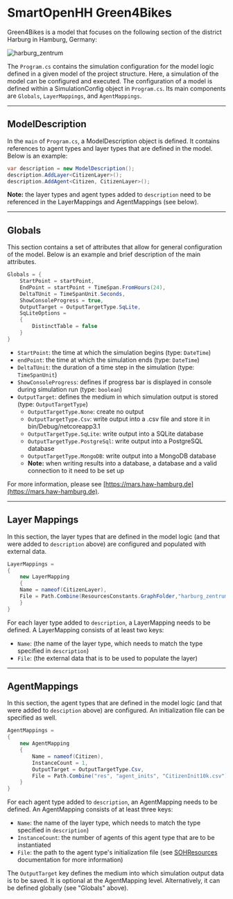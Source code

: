 # SmartOpenHH Green4Bikes

Green4Bikes is a model that focuses on the following section of the district Harburg in Hamburg, Germany:

![harburg_zentrum](images/harburg.png)

The `Program.cs` contains the simulation configuration for the model logic defined in a given model of the project
structure. Here, a simulation of the model can be configured and executed. The configuration of a model is defined
within a SimulationConfig object in `Program.cs`. Its main components are `Globals`, `LayerMappings`,
and `AgentMappings`.

___

## ModelDescription

In the `main` of `Program.cs`, a ModelDescription object is defined. It contains references to agent types and layer
types that are defined in the model. Below is an example:

```c#
var description = new ModelDescription();
description.AddLayer<CitizenLayer>();
description.AddAgent<Citizen, CitizenLayer>();
```

**Note:** the layer types and agent types added to `description` need to be referenced in the LayerMappings and
AgentMappings (see below).

___

## Globals

This section contains a set of attributes that allow for general configuration of the model. Below is an example and
brief description of the main attributes.

```C#
Globals = {
    StartPoint = startPoint,
    EndPoint = startPoint + TimeSpan.FromHours(24),
    DeltaTUnit = TimeSpanUnit.Seconds,
    ShowConsoleProgress = true,
    OutputTarget = OutputTargetType.SqLite,
    SqLiteOptions =
    {
        DistinctTable = false
    }
}
```

* `StartPoint`: the time at which the simulation begins (type: `DateTime`)
* `endPoint`: the time at which the simulation ends (type: `DateTime`)
* `DeltaTUnit`: the duration of a time step in the simulation (type: `TimeSpanUnit`)
* `ShowConsoleProgress`: defines if progress bar is displayed in console during simulation run (type: `boolean`)
* `OutputTarget`: defines the medium in which simulation output is stored (type: `OutputTargetType`)
    * `OutputTargetType.None`: create no output
    * `OutputTargetType.Csv`: write output into a .csv file and store it in bin/Debug/netcoreapp3.1
    * `OutputTargetType.SqLite`: write output into a SQLite database
    * `OutputTargetType.PostgreSql`: write output into a PostgreSQL database
    * `OutputTargetType.MongoDB`: write output into a MongoDB database
    * **Note:** when writing results into a database, a database and a valid connection to it need to be set up

For more information, please see [https://mars.haw-hamburg.de](https://mars.haw-hamburg.de).

___

## Layer Mappings

In this section, the layer types that are defined in the model logic (and that were added to `description` above) are
configured and populated with external data.

```c#
LayerMappings =
{
    new LayerMapping
    {
    Name = nameof(CitizenLayer),
	File = Path.Combine(ResourcesConstants.GraphFolder,"harburg_zentrum_walk_graph.graphml")
	}
}
```

For each layer type added to `description`, a LayerMapping needs to be defined. A LayerMapping consists of at least two
keys:

* `Name`: (the name of the layer type, which needs to match the type specified in `description`)
* `File`: (the external data that is to be used to populate the layer)

___

## AgentMappings

In this section, the agent types that are defined in the model logic (and that were added to `desciption` above) are
configured. An initialization file can be specified as well.

```c#
AgentMappings =
{
    new AgentMapping
    {
        Name = nameof(Citizen),
        InstanceCount = 1,
        OutputTarget = OutputTargetType.Csv,
        File = Path.Combine("res", "agent_inits", "CitizenInit10k.csv")
	}
}
```

For each agent type added to `description`, an AgentMapping needs to be defined. An AgentMapping consists of at least
three keys:

* `Name`: the name of the layer type, which needs to match the type specified in `description`)
* `InstanceCount`: the number of agents of this agent type that are to be instantiated
* `File`: the path to the agent type's initialization file (see [SOHResources](../SOHResources/README.md) documentation
  for more information)

The `OutputTarget` key defines the medium into which simulation output data is to be saved. It is optional at the
AgentMapping level. Alternatively, it can be defined globally (see "Globals" above).